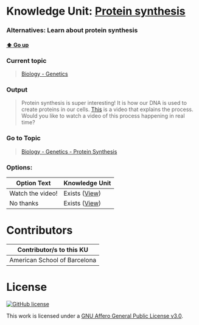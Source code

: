 # Knowledge Unit: [Protein synthesis](../../knowledge_units/biology-genetics/protein-synthesis.md)
### Alternatives:   Learn about protein synthesis 
#### [:arrow_up: Go up](../../topics/biology-genetics.md)
### Current topic
> [Biology - Genetics](../../topics/biology-genetics.md)
### Output
> Protein synthesis is super interesting! It is how our DNA is used to create proteins in our cells. [This](https://youtube.com/embed/oefAI2x2CQM) is a video that explains the process. Would you like to watch a video of this process happening in real time?
### Go to Topic
> [Biology - Genetics - Protein Synthesis](../../topics/biology-genetics-protein-synthesis.md)

### Options: 

| Option Text | Knowledge Unit |
| - | - |  
| Watch the video!  |  Exists ([View](../../knowledge_units/biology-genetics-protein-synthesis/watch-the-video.md))  |  
| No thanks  |  Exists ([View](../../knowledge_units/biology-genetics-protein-synthesis/no-thanks.md))  | 

# Contributors

| Contributor/s to this KU |
| - | 
| American School of Barcelona |

# License
[![GitHub license](https://img.shields.io/github/license/inbrainz/cerebro)](https://github.com/inbrainz/cerebro/blob/master/LICENSE)

This work is licensed under a [GNU Affero General Public License v3.0](https://www.gnu.org/licenses/agpl-3.0.txt).
